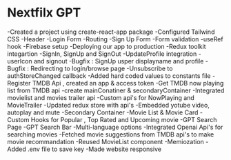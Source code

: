 # Nextfilx GPT

-Created a project using create-react-app package 
-Configured Tailwind CSS
-Header
-Login Form
-Routing
-Sign Up Form
-Form validation
-useRef hook
-Firebase setup
-Deploying our app to production
-Redux toolkit integartion 
-SignIn, SignUp and SignOut
-UpdateProfile integration
-userIcon and signout 
-Bugfix : SignUp usper displayname and profile
-Bugfix : Redirecting to login/browse page
-Unsubscribe to authStoreChanged callback
-Added hard coded values to constants file
-Register TMDB Api , created an app & access token
-Get TMDB now playing list from TMDB api 
-create mainConatiner & secondaryContainer
-Integrated movielist and movies trailer api
-Custom api's for NowPlaying and MovieTrailer
-Updated redux store with api's
-Embedded yotube video, autoplay and mute
-Secondary Container
-Movie List & Movie Card
-Custom Hooks for Popular , Top Rated and Upcoming movie
-GPT Search Page
-GPT Search Bar
-Multi-language options
-Integrated Openai Api's for searching movies
-Fetched movie suggestions from TMDB api's to make movie recommandation
-Reused MovieList component
-Memiozation
-Added .env file to save key
-Made website responsive 
